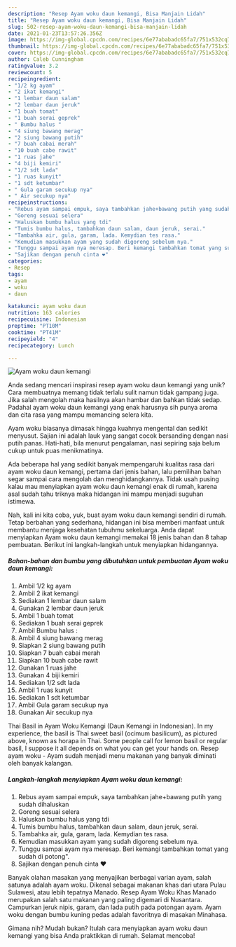 ```yaml
---
description: "Resep Ayam woku daun kemangi, Bisa Manjain Lidah"
title: "Resep Ayam woku daun kemangi, Bisa Manjain Lidah"
slug: 502-resep-ayam-woku-daun-kemangi-bisa-manjain-lidah
date: 2021-01-23T13:57:26.356Z
image: https://img-global.cpcdn.com/recipes/6e77ababadc65fa7/751x532cq70/ayam-woku-daun-kemangi-foto-resep-utama.jpg
thumbnail: https://img-global.cpcdn.com/recipes/6e77ababadc65fa7/751x532cq70/ayam-woku-daun-kemangi-foto-resep-utama.jpg
cover: https://img-global.cpcdn.com/recipes/6e77ababadc65fa7/751x532cq70/ayam-woku-daun-kemangi-foto-resep-utama.jpg
author: Caleb Cunningham
ratingvalue: 3.2
reviewcount: 5
recipeingredient:
- "1/2 kg ayam"
- "2 ikat kemangi"
- "1 lembar daun salam"
- "2 lembar daun jeruk"
- "1 buah tomat"
- "1 buah serai geprek"
- " Bumbu halus "
- "4 siung bawang merag"
- "2 siung bawang putih"
- "7 buah cabai merah"
- "10 buah cabe rawit"
- "1 ruas jahe"
- "4 biji kemiri"
- "1/2 sdt lada"
- "1 ruas kunyit"
- "1 sdt ketumbar"
- " Gula garam secukup nya"
- " Air secukup nya"
recipeinstructions:
- "Rebus ayam sampai empuk, saya tambahkan jahe+bawang putih yang sudah dihaluskan"
- "Goreng sesuai selera"
- "Haluskan bumbu halus yang tdi"
- "Tumis bumbu halus, tambahkan daun salam, daun jeruk, serai."
- "Tambahka air, gula, garam, lada. Kemydian tes rasa."
- "Kemudian masukkan ayam yang sudah digoreng sebelum nya."
- "Tunggu sampai ayam nya meresap. Beri kemangi tambahkan tomat yang sudah di potong&#34;."
- "Sajikan dengan penuh cinta ❤"
categories:
- Resep
tags:
- ayam
- woku
- daun

katakunci: ayam woku daun 
nutrition: 163 calories
recipecuisine: Indonesian
preptime: "PT10M"
cooktime: "PT41M"
recipeyield: "4"
recipecategory: Lunch

---
```



![Ayam woku daun kemangi](https://img-global.cpcdn.com/recipes/6e77ababadc65fa7/751x532cq70/ayam-woku-daun-kemangi-foto-resep-utama.jpg)

Anda sedang mencari inspirasi resep ayam woku daun kemangi yang unik? Cara membuatnya memang tidak terlalu sulit namun tidak gampang juga. Jika salah mengolah maka hasilnya akan hambar dan bahkan tidak sedap. Padahal ayam woku daun kemangi yang enak harusnya sih punya aroma dan cita rasa yang mampu memancing selera kita.

Ayam woku biasanya dimasak hingga kuahnya mengental dan sedikit menyusut. Sajian ini adalah lauk yang sangat cocok bersanding dengan nasi putih panas. Hati-hati, bila menurut pengalaman, nasi sepiring saja belum cukup untuk puas menikmatinya.

Ada beberapa hal yang sedikit banyak mempengaruhi kualitas rasa dari ayam woku daun kemangi, pertama dari jenis bahan, lalu pemilihan bahan segar sampai cara mengolah dan menghidangkannya. Tidak usah pusing kalau mau menyiapkan ayam woku daun kemangi enak di rumah, karena asal sudah tahu triknya maka hidangan ini mampu menjadi suguhan istimewa.


Nah, kali ini kita coba, yuk, buat ayam woku daun kemangi sendiri di rumah. Tetap berbahan yang sederhana, hidangan ini bisa memberi manfaat untuk membantu menjaga kesehatan tubuhmu sekeluarga. Anda dapat menyiapkan Ayam woku daun kemangi memakai 18 jenis bahan dan 8 tahap pembuatan. Berikut ini langkah-langkah untuk menyiapkan hidangannya.

<!--inarticleads1-->

##### Bahan-bahan dan bumbu yang dibutuhkan untuk pembuatan Ayam woku daun kemangi:

1. Ambil 1/2 kg ayam
1. Ambil 2 ikat kemangi
1. Sediakan 1 lembar daun salam
1. Gunakan 2 lembar daun jeruk
1. Ambil 1 buah tomat
1. Sediakan 1 buah serai geprek
1. Ambil  Bumbu halus :
1. Ambil 4 siung bawang merag
1. Siapkan 2 siung bawang putih
1. Siapkan 7 buah cabai merah
1. Siapkan 10 buah cabe rawit
1. Gunakan 1 ruas jahe
1. Gunakan 4 biji kemiri
1. Sediakan 1/2 sdt lada
1. Ambil 1 ruas kunyit
1. Sediakan 1 sdt ketumbar
1. Ambil  Gula garam secukup nya
1. Gunakan  Air secukup nya


Thai Basil in Ayam Woku Kemangi (Daun Kemangi in Indonesian). In my experience, the basil is Thai sweet basil (ocimum basilicum), as pictured above, known as horapa in Thai. Some people call for lemon basil or regular basil, I suppose it all depends on what you can get your hands on. Resep ayam woku - Ayam sudah menjadi menu makanan yang banyak diminati oleh banyak kalangan. 

<!--inarticleads2-->

##### Langkah-langkah menyiapkan Ayam woku daun kemangi:

1. Rebus ayam sampai empuk, saya tambahkan jahe+bawang putih yang sudah dihaluskan
1. Goreng sesuai selera
1. Haluskan bumbu halus yang tdi
1. Tumis bumbu halus, tambahkan daun salam, daun jeruk, serai.
1. Tambahka air, gula, garam, lada. Kemydian tes rasa.
1. Kemudian masukkan ayam yang sudah digoreng sebelum nya.
1. Tunggu sampai ayam nya meresap. Beri kemangi tambahkan tomat yang sudah di potong&#34;.
1. Sajikan dengan penuh cinta ❤


Banyak olahan masakan yang menyajikan berbagai varian ayam, salah satunya adalah ayam woku. Dikenal sebagai makanan khas dari utara Pulau Sulawesi, atau lebih tepatnya Manado. Resep Ayam Woku Khas Manado merupakan salah satu makanan yang paling digemari di Nusantara. Campurkan jeruk nipis, garam, dan lada putih pada potongan ayam. Ayam woku dengan bumbu kuning pedas adalah favoritnya di masakan Minahasa. 

Gimana nih? Mudah bukan? Itulah cara menyiapkan ayam woku daun kemangi yang bisa Anda praktikkan di rumah. Selamat mencoba!
